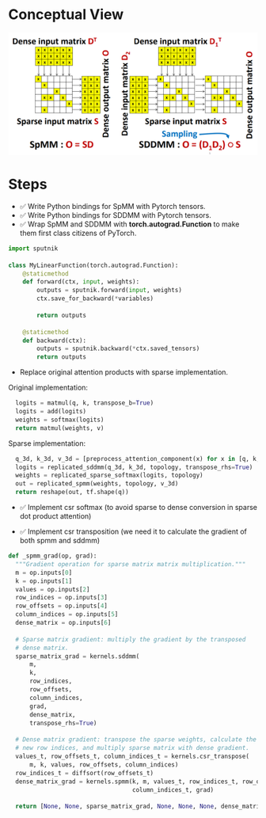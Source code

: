 # Conceptual View

![SpMM and SDDMM](figures/spmm_and_sddmm.png)

# Steps

* &#9989; Write Python bindings for SpMM with Pytorch tensors.
* &#9989; Write Python bindings for SDDMM with Pytorch tensors.
* &#9989; Wrap SpMM and SDDMM with **torch.autograd.Function** to make them first class citizens of PyTorch.

```Python
import sputnik

class MyLinearFunction(torch.autograd.Function):
    @staticmethod
    def forward(ctx, input, weights):
        outputs = sputnik.forward(input, weights)
        ctx.save_for_backward(*variables)

        return outputs

    @staticmethod
    def backward(ctx):
        outputs = sputnik.backward(*ctx.saved_tensors)
        return outputs
```

* Replace original attention products with sparse implementation.

Original implementation:

```Python
  logits = matmul(q, k, transpose_b=True)
  logits = add(logits)
  weights = softmax(logits)
  return matmul(weights, v)
```
Sparse implementation:

```Python
  q_3d, k_3d, v_3d = [preprocess_attention_component(x) for x in [q, k, v]]
  logits = replicated_sddmm(q_3d, k_3d, topology, transpose_rhs=True)
  weights = replicated_sparse_softmax(logits, topology)
  out = replicated_spmm(weights, topology, v_3d)
  return reshape(out, tf.shape(q))
```

* &#9989; Implement csr softmax (to avoid sparse to dense conversion in sparse dot product attention)

* &#9989; Implement csr transposition (we need it to calculate the gradient of both spmm and sddmm)

```Python
def _spmm_grad(op, grad):
  """Gradient operation for sparse matrix matrix multiplication."""
  m = op.inputs[0]
  k = op.inputs[1]
  values = op.inputs[2]
  row_indices = op.inputs[3]
  row_offsets = op.inputs[4]
  column_indices = op.inputs[5]
  dense_matrix = op.inputs[6]

  # Sparse matrix gradient: multiply the gradient by the transposed
  # dense matrix.
  sparse_matrix_grad = kernels.sddmm(
      m,
      k,
      row_indices,
      row_offsets,
      column_indices,
      grad,
      dense_matrix,
      transpose_rhs=True)

  # Dense matrix gradient: transpose the sparse weights, calculate the
  # new row indices, and multiply sparse matrix with dense gradient.
  values_t, row_offsets_t, column_indices_t = kernels.csr_transpose(
      m, k, values, row_offsets, column_indices)
  row_indices_t = diffsort(row_offsets_t)
  dense_matrix_grad = kernels.spmm(k, m, values_t, row_indices_t, row_offsets_t,
                                   column_indices_t, grad)

  return [None, None, sparse_matrix_grad, None, None, None, dense_matrix_grad]
```
